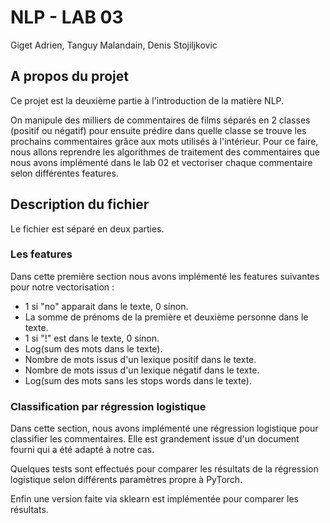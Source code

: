 # NLP - LAB 03

Giget Adrien, Tanguy Malandain, Denis Stojiljkovic

## A propos du projet

Ce projet est la deuxième partie à l'introduction de la matière NLP.

On manipule des milliers de commentaires de films séparés en 2 classes 
(positif ou négatif) pour ensuite prédire dans quelle classe se trouve 
les prochains commentaires grâce aux mots utilisés à l'intérieur.
Pour ce faire, nous allons reprendre les algorithmes de traitement des
commentaires que nous avons implémenté dans le lab 02 et vectoriser chaque
commentaire selon différentes features.


## Description du fichier

Le fichier est séparé en deux parties.


### Les features

Dans cette première section nous avons implémenté les features suivantes pour notre vectorisation :
* 1 si "no" apparait dans le texte, 0 sinon.
* La somme de prénoms de la première et deuxième personne dans le texte.
* 1 si "!" est dans le texte, 0 sinon.
* Log(sum des mots dans le texte).
* Nombre de mots issus d'un lexique positif dans le texte.
* Nombre de mots issus d'un lexique négatif dans le texte.
* Log(sum des mots sans les stops words dans le texte).

### Classification par régression logistique

Dans cette section, nous avons implémenté une régression logistique pour classifier les commentaires.
Elle est grandement issue d'un document fourni qui a été adapté à notre cas.

Quelques tests sont effectués pour comparer les résultats de la régression logistique 
selon différents paramètres propre à PyTorch.

Enfin une version faite via sklearn est implémentée pour comparer les résultats.
